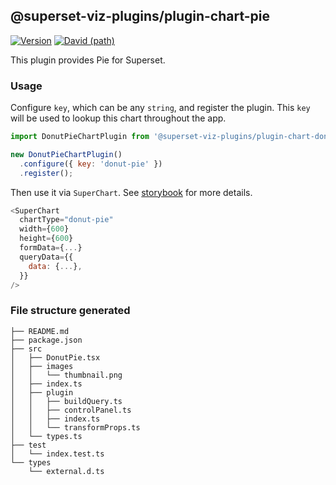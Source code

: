## @superset-viz-plugins/plugin-chart-pie

[![Version](https://img.shields.io/npm/v/@superset-viz-plugins/plugin-chart-donut-pie.svg?style=flat-square)](https://img.shields.io/npm/v/@superset-viz-plugins/plugin-chart-donut-pie.svg?style=flat-square)
[![David (path)](https://img.shields.io/david/apache-superset/superset-ui.svg?path=packages%2Fsuperset-ui-plugin-chart-donut-pie&style=flat-square)](https://david-dm.org/apache-superset/superset-ui?path=packages/superset-ui-plugin-chart-donut-pie)

This plugin provides Pie for Superset.

### Usage

Configure `key`, which can be any `string`, and register the plugin. This `key` will be used to lookup this chart throughout the app.

```js
import DonutPieChartPlugin from '@superset-viz-plugins/plugin-chart-donut-pie';

new DonutPieChartPlugin()
  .configure({ key: 'donut-pie' })
  .register();
```

Then use it via `SuperChart`. See [storybook](https://apache-superset.github.io/superset-ui/?selectedKind=plugin-chart-donut-pie) for more details.

```js
<SuperChart
  chartType="donut-pie"
  width={600}
  height={600}
  formData={...}
  queryData={{
    data: {...},
  }}
/>
```

### File structure generated

```
├── README.md
├── package.json
├── src
│   ├── DonutPie.tsx
│   ├── images
│   │   └── thumbnail.png
│   ├── index.ts
│   ├── plugin
│   │   ├── buildQuery.ts
│   │   ├── controlPanel.ts
│   │   ├── index.ts
│   │   └── transformProps.ts
│   └── types.ts
├── test
│   └── index.test.ts
└── types
    └── external.d.ts
```